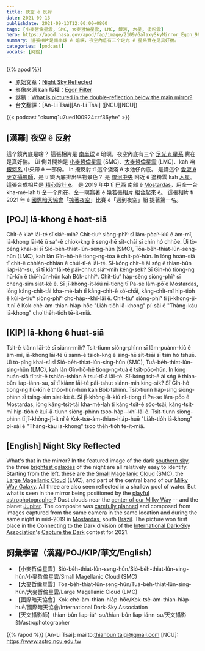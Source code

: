 ```yaml
---
title: 夜空 ê 反射
date: 2021-09-13
publishdate: 2021-09-13T12:00:00+0800
tags: [小麥哲倫星雲, SMC, 大麥哲倫星雲, LMC, 銀河, 木星, 塗粉雲]
hero: https://apod.nasa.gov/apod/fap/image/2109/GalaxySkyMirror_Egon_960.jpg
summary: 這張相片是南半球 ê 暗暝，夜空內底有三个足光 ê 星系實在是真好揣。
categories: [podcast]
vocals: [阿錕]
---
```


{{% apod %}}

- 原始文章：[Night Sky Reflected](https://apod.nasa.gov/apod/ap210913.html)
- 影像來源 kah 版權：[Egon Filter](mailto:egonf@terra.com.br)
- 謎猜：[What is pictured in the double-reflection below the main mirror?](http://asterisk.apod.com/discuss_apod.php?date=210913)
- 台文翻譯：[An-Li Tsai][An-Li Tsai] ([NCU][NCU])

{{< podcast "ckumq1u7ued100924zzf36yhe" >}}

## [漢羅] 夜空 ê 反射
這个鏡內底是啥？
這張相片是 [南半球][southern sky] ê 暗暝，夜空內底有三个 [足光 ê 星系][brightest galaxies] 實在是真好揣。
Ùi 倒爿開始是 [小麥哲倫星雲][Small Magellanic Cloud t] (SMC)、[大麥哲倫星雲][Large Magellanic Cloud] (LMC)、kah 咱 [銀河系][Milky Way Galaxy] 中央帶 ê 一部份。
In 攏反射 tī 這个淺淺 ê 水池仔內底。
是講這个 [愛耍 ê 天文攝影師][playful astrophotographer]，是 tī 鏡內底排出啥物景色？
是 [銀河中央][center of our Milky Way] 附近 ê 塗粉雲 kah [木星][Jupiter]。
這張合成相片是 [精心設計 ê][carefully planned]。
是 2019 年中 tī [巴西][Brazil] 南部 ê [Mostardas][Mostardas]，用仝一台 kha-mé-lah tī 仝一个所在、仝一暝翕著 ê 幾若張相片 組合起來 ê。
這張相片 tī 2021 年 ê [國際暗天協會][International Dark-Sky Association]「[掠著夜空][Capture the Dark]」比賽 ê「迵到夜空」組 提著第一名。

## [POJ] Iā-khong ê hoat-siā
Chi̍t-ê kiàⁿ lāi-té sī siáⁿ-mih?
Chit-tiuⁿ siòng-phìⁿ sī lâm-pòaⁿ-kiû ê àm-mî, iā-khong lāi-té ū saⁿ-ê chiok-kng ê seng-hē si̍t-chāi sī chin hó chhōe.
Ùi tò-pêng khai-sí sī Sió-be̍h-thiat-lûn-seng-hûn (SMC), Tōa-be̍h-thiat-lûn-seng-hûn (LMC), kah lán Gîn-hô-hē tiong-ng-tòa ê chi̍t-pō͘-hūn.
In lóng hoán-siā tī chit-ê chhián-chhián ê chúi-tî-á lāi-té.
Sī-kóng chit-ê ài sńg ê thian-bûn liap-iáⁿ-su, sī tī kiàⁿ lāi-té pâi-chhut siáⁿ-mih kéng-sek?
Sī Gîn-hô tiong-ng hū-kīn ê thô͘-hún-hûn kah Bo̍k-chhiⁿ.
Chit-tiuⁿ ha̍p-sêng siòng-phìⁿ sī cheng-sim siat-kè ê.
Sī jī-khòng-i̍t-kiú nî-tiong tī Pa-se lâm-pō͘ ê Mostardas, iōng kâng-chi̍t-tâi kha-mé-lah tī kâng-chi̍t-ê só͘-chāi, kâng-chi̍t-mî hip-tio̍h ê kúi-ā-tiuⁿ siòng-phìⁿ cho͘-ha̍p--khí-lâi ê.
Chit-tiuⁿ siòng-phìⁿ tī jī-khòng-jī-it nî ê Kok-chè-àm-thian-hia̍p-hōe "Lia̍h-tio̍h iā-khong" pí-sài ê "Thàng-kàu iā-khong" cho͘ the̍h-tio̍h tē-it-miâ.

## [KIP] Iā-khong ê huat-siā
Tsi̍t-ê kiànn lāi-té sī siánn-mih?
Tsit-tiunn siòng-phìnn sī lâm-puànn-kiû ê àm-mî, iā-khong lāi-té ū sann-ê tsiok-kng ê sing-hē si̍t-tsāi sī tsin hó tshuē.
Uì tò-pîng khai-sí sī Sió-be̍h-thiat-lûn-sing-hûn (SMC), Tuā-be̍h-thiat-lûn-sing-hûn (LMC), kah lán Gîn-hô-hē tiong-ng-tuà ê tsi̍t-pōo-hūn.
In lóng huán-siā tī tsit-ê tshián-tshián ê tsuí-tî-á lāi-té.
Sī-kóng tsit-ê ài sńg ê thian-bûn liap-iánn-su, sī tī kiànn lāi-té pâi-tshut siánn-mih kíng-sik?
Sī Gîn-hô tiong-ng hū-kīn ê thôo-hún-hûn kah Bo̍k-tshinn.
Tsit-tiunn ha̍p-sîng siòng-phìnn sī tsing-sim siat-kè ê.
Sī jī-khòng-i̍t-kiú nî-tiong tī Pa-se lâm-pōo ê Mostardas, iōng kâng-tsi̍t-tâi kha-mé-lah tī kâng-tsi̍t-ê sóo-tsāi, kâng-tsi̍t-mî hip-tio̍h ê kuí-ā-tiunn siòng-phìnn tsoo-ha̍p--khí-lâi ê.
Tsit-tiunn siòng-phìnn tī jī-khòng-jī-it nî ê Kok-tsè-àm-thian-hia̍p-huē "Lia̍h-tio̍h iā-khong" pí-sài ê "Thàng-kàu iā-khong" tsoo the̍h-tio̍h tē-it-miâ.

## [English] Night Sky Reflected
What's that in the mirror?
In the featured image of the dark [southern sky][southern sky], the three [brightest galaxies][brightest galaxies] of the night are all relatively easy to identify.
Starting from the left, these are the [Small Magellanic Cloud][Small Magellanic Cloud e] (SMC), the [Large Magellanic Cloud][Large Magellanic Cloud] (LMC), and part of the central band of our [Milky Way Galaxy][Milky Way Galaxy].
All three are also seen reflected in a shallow pool of water.
But what is seen in the mirror being positioned by the [playful astrophotographer][playful astrophotographer]?
Dust clouds near the [center of our Milky Way][center of our Milky Way] -- and the planet [Jupiter][Jupiter].
The composite was [carefully planned][carefully planned] and composed from images captured from the same camera in the same location and during the same night in mid-2019 in [Mostardas][Mostardas], south [Brazil][Brazil].
The picture won first place in the Connecting to the Dark division of the [International Dark-Sky Association][International Dark-Sky Association]'s [Capture the Dark][Capture the Dark] contest for 2021.


## 詞彙學習（漢羅/POJ/KIP/華文/English）
- 【小麥哲倫星雲】Sió-be̍h-thiat-lûn-seng-hûn/Sió-be̍h-thiat-lûn-sing-hûn/小麥哲倫星雲/Small Magellanic Cloud (SMC)
- 【大麥哲倫星雲】Tōa-be̍h-thiat-lûn-seng-hûn/Tuā-be̍h-thiat-lûn-sing-hûn/大麥哲倫星雲/Large Magellanic Cloud (LMC)
- 【國際暗天協會】Kok-chè-àm-thian-hia̍p-hōe/Kok-tsè-àm-thian-hia̍p-huē/國際暗天協會/International Dark-Sky Association
- 【天文攝影師】thian-bûn liap-iáⁿ-su/thian-bûn liap-iánn-su/天文攝影師/astrophotographer

{{% /apod %}}
[An-Li Tsai]: mailto:thianbun.taigi@gmail.com
[NCU]: https://www.astro.ncu.edu.tw

[southern sky]:https://skyandtelescope.org/observing/beginners-guide-to-the-southern-hemisphere-sky/
[brightest galaxies]:https://en.wikipedia.org/wiki/List_of_galaxies#Naked-eye_galaxies
[Small Magellanic Cloud e]:https://apod.nasa.gov/apod/ap210105.html
[Small Magellanic Cloud t]:https://apod.tw/daily/20210105/
[Large Magellanic Cloud]:https://apod.nasa.gov/apod/ap190905.html
[Milky Way Galaxy]:https://solarsystem.nasa.gov/resources/285/the-milky-way-galaxy/
[playful astrophotographer]:https://apod.nasa.gov/apod/ap080801.html
[center of our Milky Way]:https://apod.nasa.gov/apod/ap180729.html
[Jupiter]:https://solarsystem.nasa.gov/planets/jupiter/overview/
[carefully planned]:https://media0.giphy.com/media/VbnUQpnihPSIgIXuZv/giphy.gif
[Mostardas]:https://youtu.be/_Uq1oSfPhWI
[Brazil]:https://en.wikipedia.org/wiki/Brazil
[International Dark-Sky Association]:https://www.darksky.org/
[Capture the Dark]:https://www.darksky.org/2021-capture-the-dark-winners/
